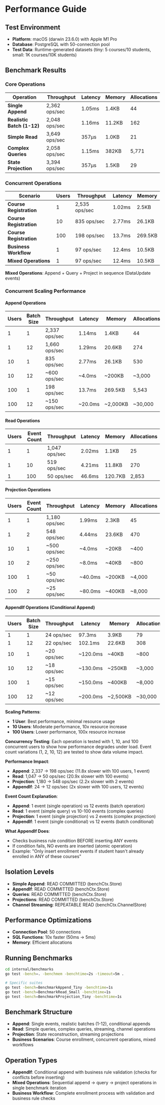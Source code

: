 # Performance Guide

## Test Environment
- **Platform**: macOS (darwin 23.6.0) with Apple M1 Pro
- **Database**: PostgreSQL with 50-connection pool
- **Test Data**: Runtime-generated datasets (tiny: 5 courses/10 students, small: 1K courses/10K students)

## Benchmark Results

### Core Operations

| Operation | Throughput | Latency | Memory | Allocations |
|-----------|------------|---------|---------|-------------|
| **Single Append** | 2,362 ops/sec | 1.05ms | 1.4KB | 44 |
| **Realistic Batch (1-12)** | 2,048 ops/sec | 1.16ms | 11.2KB | 162 |
| **Simple Read** | 3,649 ops/sec | 357μs | 1.0KB | 21 |
| **Complex Queries** | 2,058 ops/sec | 1.15ms | 382KB | 5,771 |
| **State Projection** | 3,394 ops/sec | 357μs | 1.5KB | 29 |

### Concurrent Operations

| Scenario | Users | Throughput | Latency | Memory |
|----------|-------|------------|---------|---------|
| **Course Registration** | 1 | 2,535 ops/sec | 1.02ms | 2.5KB |
| **Course Registration** | 10 | 835 ops/sec | 2.77ms | 26.1KB |
| **Course Registration** | 100 | 198 ops/sec | 13.7ms | 269.5KB |
| **Business Workflow** | 1 | 97 ops/sec | 12.4ms | 10.5KB |
| **Mixed Operations** | 1 | 97 ops/sec | 12.4ms | 10.5KB |

**Mixed Operations**: Append + Query + Project in sequence (DataUpdate events)

### Concurrent Scaling Performance

#### Append Operations

| Users | Batch Size | Throughput | Latency | Memory | Allocations |
|-------|------------|------------|---------|---------|-------------|
| 1 | 1 | 2,337 ops/sec | 1.14ms | 1.4KB | 44 |
| 1 | 12 | 1,660 ops/sec | 1.29ms | 20.6KB | 274 |
| 10 | 1 | 835 ops/sec | 2.77ms | 26.1KB | 530 |
| 10 | 12 | ~600 ops/sec | ~4.0ms | ~200KB | ~3,000 |
| 100 | 1 | 198 ops/sec | 13.7ms | 269.5KB | 5,543 |
| 100 | 12 | ~150 ops/sec | ~20.0ms | ~2,000KB | ~30,000 |

#### Read Operations

| Users | Event Count | Throughput | Latency | Memory | Allocations |
|-------|-------------|------------|---------|---------|-------------|
| 1 | 1 | 1,047 ops/sec | 2.02ms | 1.1KB | 25 |
| 1 | 10 | 519 ops/sec | 4.21ms | 11.8KB | 270 |
| 1 | 100 | 50 ops/sec | 46.6ms | 120.7KB | 2,853 |

#### Projection Operations

| Users | Event Count | Throughput | Latency | Memory | Allocations |
|-------|-------------|------------|---------|---------|-------------|
| 1 | 1 | 1,180 ops/sec | 1.99ms | 2.3KB | 45 |
| 1 | 2 | 548 ops/sec | 4.44ms | 23.6KB | 470 |
| 10 | 1 | ~500 ops/sec | ~4.0ms | ~20KB | ~400 |
| 10 | 2 | ~250 ops/sec | ~8.0ms | ~40KB | ~800 |
| 100 | 1 | ~50 ops/sec | ~40.0ms | ~200KB | ~4,000 |
| 100 | 2 | ~25 ops/sec | ~80.0ms | ~400KB | ~8,000 |

#### AppendIf Operations (Conditional Append)

| Users | Batch Size | Throughput | Latency | Memory | Allocations |
|-------|------------|------------|---------|---------|-------------|
| 1 | 1 | 24 ops/sec | 97.3ms | 3.9KB | 79 |
| 1 | 12 | 22 ops/sec | 102.1ms | 22.6KB | 308 |
| 10 | 1 | ~20 ops/sec | ~120.0ms | ~40KB | ~800 |
| 10 | 12 | ~18 ops/sec | ~130.0ms | ~250KB | ~3,000 |
| 100 | 1 | ~15 ops/sec | ~150.0ms | ~400KB | ~8,000 |
| 100 | 12 | ~12 ops/sec | ~200.0ms | ~2,500KB | ~30,000 |

**Scaling Patterns**:
- **1 User**: Best performance, minimal resource usage
- **10 Users**: Moderate performance, 10x resource increase  
- **100 Users**: Lower performance, 100x resource increase

**Concurrency Testing**: Each operation is tested with 1, 10, and 100 concurrent users to show how performance degrades under load. Event count variations (1, 2, 10, 12) are tested to show data volume impact.

**Performance Impact**:
- **Append**: 2,337 → 198 ops/sec (11.8x slower with 100 users, 1 event)
- **Read**: 1,047 → 50 ops/sec (20.9x slower with 100 events)  
- **Projection**: 1,180 → 548 ops/sec (2.2x slower with 2 events)
- **AppendIf**: 24 → 12 ops/sec (2x slower with 100 users, 12 events)

**Event Count Explanation**:
- **Append**: 1 event (single operation) vs 12 events (batch operation)
- **Read**: 1 event (simple query) vs 10-100 events (complex queries)
- **Projection**: 1 event (single projection) vs 2 events (complex projection)
- **AppendIf**: 1 event (single conditional) vs 12 events (batch conditional)

**What AppendIf Does**: 
- Checks business rule condition BEFORE inserting ANY events
- If condition fails, NO events are inserted (atomic operation)
- Example: "Only insert enrollment events if student hasn't already enrolled in ANY of these courses"

## Isolation Levels

- **Simple Append**: READ COMMITTED (benchCtx.Store)
- **AppendIf**: READ COMMITTED (benchCtx.Store)
- **Queries**: READ COMMITTED (benchCtx.Store)
- **Projections**: READ COMMITTED (benchCtx.Store)
- **Channel Streaming**: REPEATABLE READ (benchCtx.ChannelStore)

## Performance Optimizations

- **Connection Pool**: 50 connections
- **SQL Functions**: 10x faster (50ms → 5ms)
- **Memory**: Efficient allocations

## Running Benchmarks

```bash
cd internal/benchmarks
go test -bench=. -benchmem -benchtime=2s -timeout=5m .

# Specific suites
go test -bench=BenchmarkAppend_Tiny -benchtime=1s
go test -bench=BenchmarkRead_Small -benchtime=1s
go test -bench=BenchmarkProjection_Tiny -benchtime=1s
```

## Benchmark Structure

- **Append**: Single events, realistic batches (1-12), conditional appends
- **Read**: Simple queries, complex queries, streaming, channel operations
- **Projection**: State reconstruction, streaming projections
- **Business Scenarios**: Course enrollment, concurrent operations, mixed workflows

## Operation Types

- **AppendIf**: Conditional append with business rule validation (checks for conflicts before inserting)
- **Mixed Operations**: Sequential append → query → project operations in single benchmark iteration
- **Business Workflow**: Complete enrollment process with validation and business rule checks
